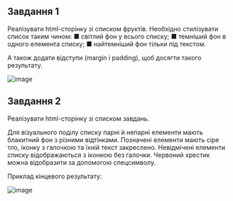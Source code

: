 ## Завдання 1

Реалізувати html-сторінку зі списком фруктів.
Необхідно стилізувати список таким чином:
■ світлий фон у всього списку;
■ темніший фон в одного елемента списку;
■ найтемніший фон тільки під текстом.

А також додати відступи (margin і padding), щоб досягти такого результату.

![image](https://user-images.githubusercontent.com/9075641/204354199-4c444f78-2a18-4902-9920-eb40c2e03e73.png)


## Завдання 2

Реалізувати html-сторінку зі списком завдань.

Для візуального поділу списку парні й непарні елементи мають блакитний фон з різними відтінками.
Позначені елементи мають сіре тло, іконку з галочкою та їхній текст закреслено. Невідмічені елементи списку відображаються з іконкою без галочки.
Червоний хрестик можна відобразити за допомогою спецсимволу.

Приклад кінцевого результату:

![image](https://user-images.githubusercontent.com/9075641/204354356-a8410eff-8871-4993-a2dc-05ecafb15bec.png)
